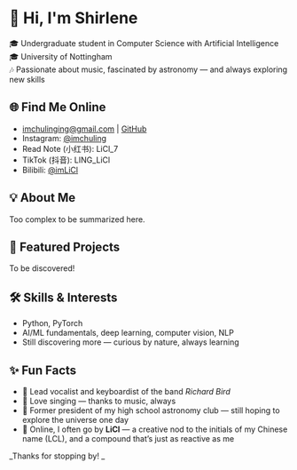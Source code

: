 # 👋 Hi, I'm Shirlene

🎓 Undergraduate student in Computer Science with Artificial Intelligence      
🎓 University of Nottingham   
🎶 Passionate about music, fascinated by astronomy — and always exploring new skills   

## 🌐 Find Me Online

- imchulinging@gmail.com | [GitHub](https://github.com/imChuling)
- Instagram: [@imchuling](https://instagram.com/imchuling)  
- Read Note (小红书): LiCl_7  
- TikTok (抖音): LING_LiCl
- Bilibili: [@imLiCl](https://b23.tv/83Kawtw)

## 💡 About Me

Too complex to be summarized here.


## 🚀 Featured Projects

To be discovered!


## 🛠️ Skills & Interests

- Python, PyTorch
- AI/ML fundamentals, deep learning, computer vision, NLP 
- Still discovering more — curious by nature, always learning  


## ✨ Fun Facts

- 🎹 Lead vocalist and keyboardist of the band *Richard Bird*  
- 🎤 Love singing — thanks to music, always  
- 🔭 Former president of my high school astronomy club — still hoping to explore the universe one day
- 🧪 Online, I often go by **LiCl** — a creative nod to the initials of my Chinese name (LCL), and a compound that’s just as reactive as me


_Thanks for stopping by! _  
